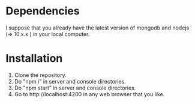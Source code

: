 # Dependencies
I suppose that you already have the latest version of mongodb and nodejs (=> 10.x.x ) in your local computer.

# Installation
1) Clone the repository.
2) Do "npm i" in server and console directories.
3) Do "npm start" in server and console directories.
4) Go to http://localhost:4200 in any web browser that you like.